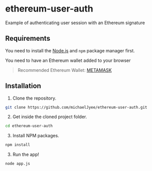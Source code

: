 # ethereum-user-auth
Example of authenticating user session with an Ethereum signature

## Requirements

You need to install the [Node.js](https://nodejs.dev/)
and `npm` package manager first.

You need to have an Ethereum wallet added to your browser

> Recommended Ethereum Wallet:
> [METAMASK](https://metamask.io/download/)

## Installation

1. Clone the repository.
  ```sh
  git clone https://github.com/michaelJyee/ethereum-user-auth.git
  ```
2. Get inside the cloned project folder.
  ```sh
  cd ethereum-user-auth
  ```
3. Install NPM packages.
  ```sh
  npm install
  ```

3. Run the app!
  ```sh
  node app.js
  ```